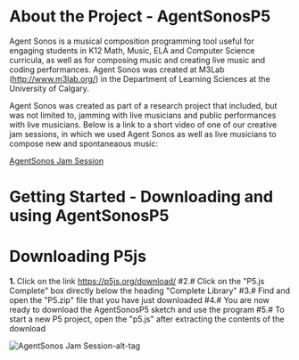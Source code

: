 # About the Project - AgentSonosP5
Agent Sonos is a musical composition programming tool useful for engaging students in K12 Math, Music, ELA and Computer Science curricula, as well as for composing music and creating live music and coding performances. Agent Sonos was created at M3Lab (http://www.m3lab.org/) in the Department of Learning Sciences at the University of Calgary.

Agent Sonos was created as part of a research project that included, but was not limited to, jamming with live musicians and public performances with live musicians. Below is a link to a short video of one of our creative jam sessions, in which we used Agent Sonos as well as live musicians to compose new and spontaneaous music: 

[AgentSonos Jam Session](https://www.youtube.com/watch?v=Xpkpw-VTHs8&feature=youtu.be)

# Getting Started - Downloading and using AgentSonosP5

#                   Downloading P5js

<b> 1. </b>  Click on the link https://p5js.org/download/ 
#2.# Click on the "P5.js Complete" box directly below the heading "Complete Library"
#3.# Find and open the "P5.zip" file that you have just downloaded
#4.# You are now ready to download the AgentSonosP5 sketch and use the program
#5.# To start a new P5 project, open the "p5.js" after extracting the contents of the download

![AgentSonos Jam Session-alt-tag](http://i.imgur.com/6oT85E1.png)
